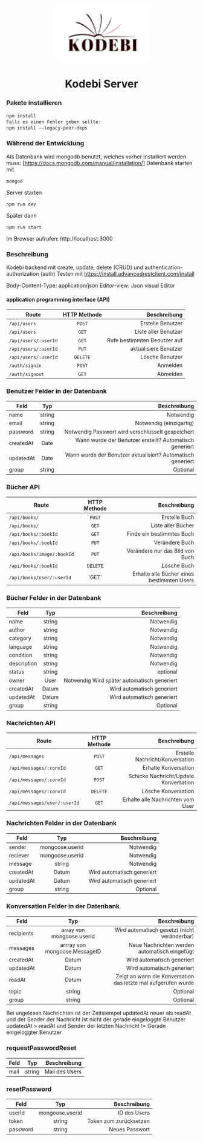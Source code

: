 <p align="center">
  <a href="http://dev.app.kodebi.de">
    <img src="kodebi_logo_classic.svg" width="250">
  </a>
</p>
<h1 align="center">
  Kodebi Server
</h1>

### Pakete installieren

```
npm install
Falls es einen Fehler geben sollte:
npm install --legacy-peer-deps
```

### Während der Entwicklung

Als Datenbank wird mongodb benutzt, welches vorher installiert werden muss:
[https://docs.mongodb.com/manual/installation/]
Datenbank starten mit

```
mongod
```

Server starten

```
npm run dev
```

Später dann

```
npm run start
```

Im Browser aufrufen:
http://localhost:3000

### Beschreibung

Kodebi backend mit create, update, delete (CRUD) und authentication-authorization (auth)
Testen mit https://install.advancedrestclient.com/install

Body-Content-Type: application/json
Editor-view: Json visual Editor

#### application programming interface (API)

| Route                | HTTP Methode |                 Beschreibung |
| -------------------- | :----------: | ---------------------------: |
| `/api/users`         |    `POST`    |            Erstelle Benutzer |
| `/api/users`         |    `GET`     |         Liste aller Benutzer |
| `/api/users/:userId` |    `GET`     | Rufe bestimmten Benutzer auf |
| `/api/users/:userId` |    `PUT`     |        aktualisiere Benutzer |
| `/api/users/:userId` |   `DELETE`   |              Lösche Benutzer |
| `/auth/signin`       |    `POST`    |                     Anmelden |
| `/auth/signout`      |    `GET`     |                     Abmelden |

### Benutzer Felder in der Datenbank

| Feld      |  Typ   |                                                Beschreibung |
| --------- | :----: | ----------------------------------------------------------: |
| name      | string |                                                   Notwendig |
| email     | string |                                     Notwendig (einzigartig) |
| password  | string |           Notwendig Passwort wird verschlüsselt gespeichert |
| createdAt |  Date  |     Wann wurde der Benutzer erstellt? Automatisch generiert |
| updatedAt |  Date  | Wann wurde der Benutzer aktualisiert? Automatisch generiert |
| group     | string |                                                    Optional |

### Bücher API

| Route                      | HTTP Methode |                               Beschreibung |
| -------------------------- | :----------: | -----------------------------------------: |
| `/api/books/`              |    `POST`    |                              Erstelle Buch |
| `/api/books/`              |    `GET`     |                         Liste aller Bücher |
| `/api/books/:bookId`       |    `GET`     |                  Finde ein bestimmtes Buch |
| `/api/books/:bookId`       |    `PUT`     |                             Verändere Buch |
| `/api/books/image/:bookId` |    `PUT`     |            Verändere nur das Bild von Buch |
| `/api/books/:bookId`       |   `DELETE`   |                                Lösche Buch |
| `/api/books/user/:userId`  |    'GET'     | Erhalte alle Bücher eines bestimmten Users |

### Bücher Felder in der Datenbank

| Feld        |  Typ   |                                Beschreibung |
| ----------- | :----: | ------------------------------------------: |
| name        | string |                                   Notwendig |
| author      | string |                                   Notwendig |
| category    | string |                                   Notwendig |
| language    | string |                                   Notwendig |
| condition   | string |                                   Notwendig |
| description | string |                                   Notwendig |
| status      | string |                                    optional |
| owner       |  User  | Notwendig Wird später automatisch generiert |
| createdAt   | Datum  |                  Wird automatisch generiert |
| updatedAt   | Datum  |                  Wird automatisch generiert |
| group       | string |                                    Optional |

### Nachrichten API

| Route                        | HTTP Methode |                          Beschreibung |
| ---------------------------- | :----------: | ------------------------------------: |
| `/api/messages`              |    `POST`    |       Erstelle Nachricht/Konversation |
| `/api/messages/:convId`      |    `GET`     |                  Erhalte Konversation |
| `/api/messages/:convId`      |    `POST`    | Schicke Nachricht/Update Konversation |
| `/api/messages/:convId`      |   `DELETE`   |                   Lösche Konversation |
| `/api/messages/user/:userId` |    `GET`     |     Erhalte alle Nachrichten vom User |

### Nachrichten Felder in der Datenbank

| Feld      |       Typ       |               Beschreibung |
| --------- | :-------------: | -------------------------: |
| sender    | mongoose.userid |                  Notwendig |
| reciever  | mongoose.userid |                  Notwendig |
| message   |     string      |                  Notwendig |
| createdAt |      Datum      | Wird automatisch generiert |
| updatedAt |      Datum      | Wird automatisch generiert |
| group     |     string      |                   Optional |

### Konversation Felder in der Datenbank

| Feld       |              Typ              |                                                   Beschreibung |
| ---------- | :---------------------------: | -------------------------------------------------------------: |
| recipients |   array von mongoose.userid   |                   Wird automatisch gesetzt (nicht veränderbar) |
| messages   | arrray von mongoose.MessageID |                  Neue Nachrichten werden automatisch eingefügt |
| createdAt  |             Datum             |                                     Wird automatisch generiert |
| updatedAt  |             Datum             |                                     Wird automatisch generiert |
| readAt     |             Datum             | Zeigt an wann die Konversation das letzte mal aufgerufen wurde |
| topic      |            string             |                                                       Optional |
| group      |            string             |                                                       Optional |

Bei ungelesen Nachrichten ist der Zeitstempel updatedAt neuer als readAt und der Sender der Nachricht ist nicht der gerade eingeloggte Benutzer
updatedAt > readAt und Sender der letzten Nachricht != Gerade eingeloggter Benutzer

### requestPasswordReset

| Feld |  Typ   |   Beschreibung |
| ---- | :----: | -------------: |
| mail | string | Mail des Users |

### resetPassword

| Feld     |       Typ       |           Beschreibung |
| -------- | :-------------: | ---------------------: |
| userId   | mongoose.userid |           ID des Users |
| token    |     string      | Token zum zurücksetzen |
| password |     string      |         Neues Passwort |
